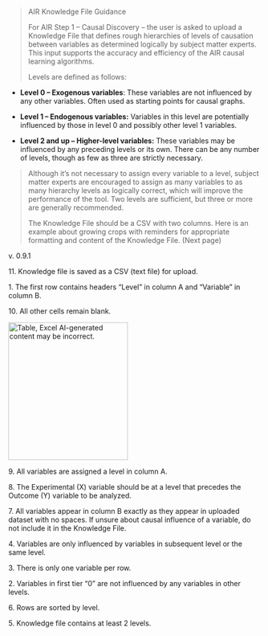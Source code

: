 > AIR Knowledge File Guidance
>
> For AIR Step 1 – Causal Discovery – the user is asked to upload a
> Knowledge File that defines rough hierarchies of levels of causation
> between variables as determined logically by subject matter experts.
> This input supports the accuracy and efficiency of the AIR causal
> learning algorithms.
>
> Levels are defined as follows:

- **Level 0 – Exogenous variables**: These variables are not influenced
  by any other variables. Often used as starting points for causal
  graphs.

- **Level 1 – Endogenous variables:** Variables in this level are
  potentially influenced by those in level 0 and possibly other level 1
  variables.

- **Level 2 and up – Higher-level variables:** These variables may be
  influenced by any preceding levels or its own. There can be any number
  of levels, though as few as three are strictly necessary.

> Although it’s not necessary to assign every variable to a level,
> subject matter experts are encouraged to assign as many variables to
> as many hierarchy levels as logically correct, which will improve the
> performance of the tool. Two levels are sufficient, but three or more
> are generally recommended.
>
> The Knowledge File should be a CSV with two columns. Here is an
> example about growing crops with reminders for appropriate formatting
> and content of the Knowledge File. (Next page)

v\. 0.9.1

11\. Knowledge file is saved as a CSV (text file) for upload.

1\. The first row contains headers “Level” in column A and “Variable” in
column B.

10\. All other cells remain blank.

<img src="media/image2.png" style="width:2.47951in;height:2.85456in"
alt="Table, Excel AI-generated content may be incorrect." />

9\. All variables are assigned a level in column A.

8\. The Experimental (X) variable should be at a level that precedes the
Outcome (Y) variable to be analyzed.

7\. All variables appear in column B exactly as they appear in uploaded
dataset with no spaces. If unsure about causal influence of a variable,
do not include it in the Knowledge File.

4\. Variables are only influenced by variables in subsequent level or
the same level.

3\. There is only one variable per row.

2\. Variables in first tier “0” are not influenced by any variables in
other levels.

6\. Rows are sorted by level.

5\. Knowledge file contains at least 2 levels.
